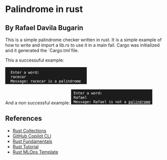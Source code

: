 # Palindrome in rust
## By Rafael Davila Bugarin

This is a simple palindrome checker written in rust. It is a simple example of how to write and import a lib.rs to use it in a main fail. Cargo was initialized and it generated the ´Cargo.tml´file.

This a successuful example:

![image](https://github.com/nogibjj/rd278-w7-rust/blob/main/static/racecar.png)

And a non successful example:
![image2](https://github.com/nogibjj/rd278-w7-rust/blob/main/static/Rafael.png)


## References

* [Rust Collections](https://doc.rust-lang.org/std/collections/index.html)
* [GitHub Copilot CLI](https://www.npmjs.com/package/@githubnext/github-copilot-cli)
* [Rust Fundamentals](https://github.com/alfredodeza/rust-fundamentals)
* [Rust Tutorial](https://nogibjj.github.io/rust-tutorial/)
* [Rust MLOps Template](https://github.com/nogibjj/mlops-template)
